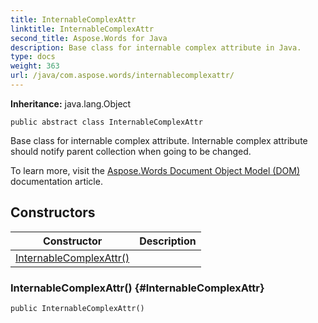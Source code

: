 ```yaml
---
title: InternableComplexAttr
linktitle: InternableComplexAttr
second_title: Aspose.Words for Java
description: Base class for internable complex attribute in Java.
type: docs
weight: 363
url: /java/com.aspose.words/internablecomplexattr/
---
```


**Inheritance:**
java.lang.Object
```
public abstract class InternableComplexAttr
```

Base class for internable complex attribute. Internable complex attribute should notify parent collection when going to be changed.

To learn more, visit the [ Aspose.Words Document Object Model (DOM) ][Aspose.Words Document Object Model _DOM_] documentation article.


[Aspose.Words Document Object Model _DOM_]: https://docs.aspose.com/words/java/aspose-words-document-object-model/
## Constructors

| Constructor | Description |
| --- | --- |
| [InternableComplexAttr()](#InternableComplexAttr) |  |
### InternableComplexAttr() {#InternableComplexAttr}
```
public InternableComplexAttr()
```


